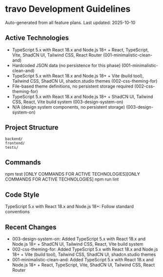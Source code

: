 # travo Development Guidelines

Auto-generated from all feature plans. Last updated: 2025-10-10

## Active Technologies
- TypeScript 5.x with React 18.x and Node.js 18+ + React, TypeScript, Vite, ShadCN UI, Tailwind CSS, React Router (001-minimalistic-clean-and)
- Hardcoded JSON data (no persistence for this phase) (001-minimalistic-clean-and)
- TypeScript 5.x with React 18.x and Node.js 18+ + Vite (build tool), Tailwind CSS, ShadCN UI, shadcn.studio themes (002-css-theming-for)
- File-based theme definitions, no persistent storage required (002-css-theming-for)
- TypeScript 5.x with React 18.x and Node.js 18+ + ShadCN UI, Tailwind CSS, React, Vite build system (003-design-system-on)
- N/A (design system components, no persistent storage) (003-design-system-on)

## Project Structure
```
backend/
frontend/
tests/
```

## Commands
npm test [ONLY COMMANDS FOR ACTIVE TECHNOLOGIES][ONLY COMMANDS FOR ACTIVE TECHNOLOGIES] npm run lint

## Code Style
TypeScript 5.x with React 18.x and Node.js 18+: Follow standard conventions

## Recent Changes
- 003-design-system-on: Added TypeScript 5.x with React 18.x and Node.js 18+ + ShadCN UI, Tailwind CSS, React, Vite build system
- 002-css-theming-for: Added TypeScript 5.x with React 18.x and Node.js 18+ + Vite (build tool), Tailwind CSS, ShadCN UI, shadcn.studio themes
- 001-minimalistic-clean-and: Added TypeScript 5.x with React 18.x and Node.js 18+ + React, TypeScript, Vite, ShadCN UI, Tailwind CSS, React Router

<!-- MANUAL ADDITIONS START -->
<!-- MANUAL ADDITIONS END -->
